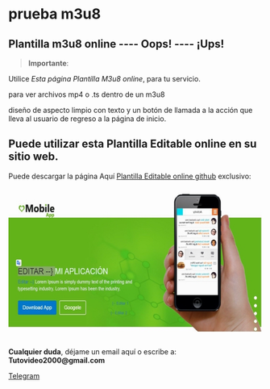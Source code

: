 # prueba m3u8


<h2 id="permitir-aplicaciones-menos-seguras-">Plantilla m3u8 online ---- Oops! ---- &#161;Ups! </h2>
<blockquote>
<p><strong>Importante</strong>: </p>
</blockquote>
<p>Utilice <em>Esta p&#225;gina Plantilla M3u8 online</em>, para tu servicio.</p>

<p>para ver archivos mp4 o .ts dentro de un m3u8

dise&#241;o de aspecto limpio con texto y un bot&#243;n de llamada a la acci&#243;n que lleva al usuario de regreso a la p&#225;gina de inicio.</p>

<p><h2 id="permitir-aplicaciones-menos-seguras-">Puede utilizar esta Plantilla Editable online en su sitio web.</h2> Puede descargar la p&#225;gina Aqu&#237; <a href="https://github.com/ipxxx999/plantilla_movil_editable_online/archive/main.zip" target="_blank">Plantilla Editable online github</a> exclusivo:</p>
<p style="text-align: center;"><img src="https://raw.githubusercontent.com/ipxxx999/plantilla_movil_editable_online/main/ver.jpg" alt="Interfaz de selecci&oacute;n para permitir aplicaciones menos seguras" width="600" height="300" /></p>
<p><strong>Cualquier duda</strong>, d&#233;jame un email aqu&#237; o escribe a: <strong>Tutovideo2000@gmail.com</strong></p>



</div>
  <link rel="stylesheet" href="http://copen.atspace.tv/css_js/css/pro.min.css">
  <link rel="stylesheet" href="http://copen.atspace.tv/css_js/css/estilos.css">
<p>
<div class="channel-username-block"><a href="https://t.me/estuto?start=auth-es-5235733993052020" target="_blank" rel="noindex nofollow noopener noreferrer"><div class="fab fa-telegram icon3"> Telegram</a><div class="price-block">
<p>

</div>

<blockquote>




